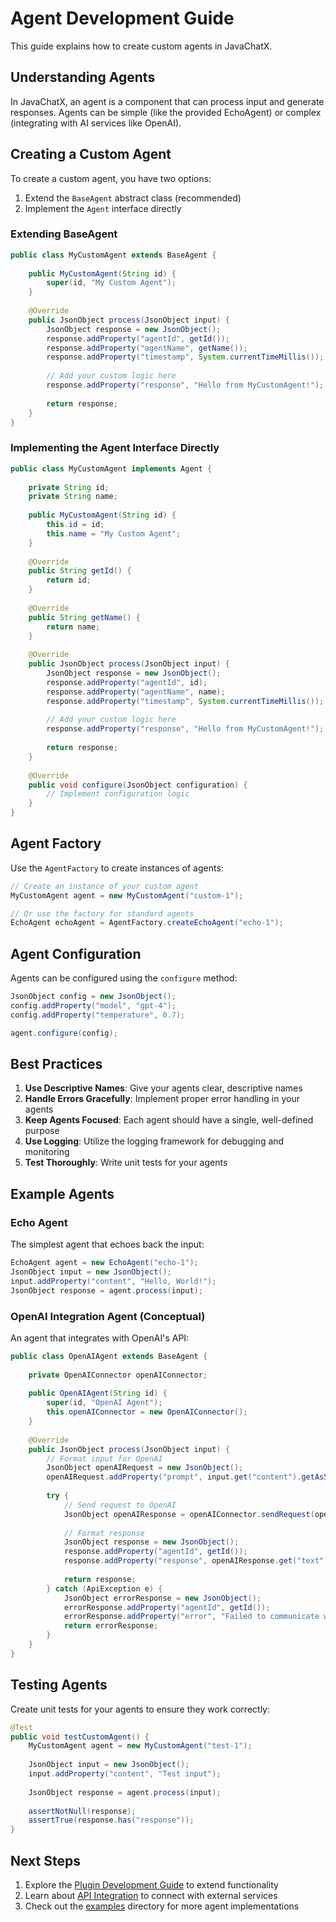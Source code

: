 # Agent Development Guide

This guide explains how to create custom agents in JavaChatX.

## Understanding Agents

In JavaChatX, an agent is a component that can process input and generate responses. Agents can be simple (like the provided EchoAgent) or complex (integrating with AI services like OpenAI).

## Creating a Custom Agent

To create a custom agent, you have two options:

1. Extend the `BaseAgent` abstract class (recommended)
2. Implement the `Agent` interface directly

### Extending BaseAgent

```java
public class MyCustomAgent extends BaseAgent {
    
    public MyCustomAgent(String id) {
        super(id, "My Custom Agent");
    }
    
    @Override
    public JsonObject process(JsonObject input) {
        JsonObject response = new JsonObject();
        response.addProperty("agentId", getId());
        response.addProperty("agentName", getName());
        response.addProperty("timestamp", System.currentTimeMillis());
        
        // Add your custom logic here
        response.addProperty("response", "Hello from MyCustomAgent!");
        
        return response;
    }
}
```

### Implementing the Agent Interface Directly

```java
public class MyCustomAgent implements Agent {
    
    private String id;
    private String name;
    
    public MyCustomAgent(String id) {
        this.id = id;
        this.name = "My Custom Agent";
    }
    
    @Override
    public String getId() {
        return id;
    }
    
    @Override
    public String getName() {
        return name;
    }
    
    @Override
    public JsonObject process(JsonObject input) {
        JsonObject response = new JsonObject();
        response.addProperty("agentId", id);
        response.addProperty("agentName", name);
        response.addProperty("timestamp", System.currentTimeMillis());
        
        // Add your custom logic here
        response.addProperty("response", "Hello from MyCustomAgent!");
        
        return response;
    }
    
    @Override
    public void configure(JsonObject configuration) {
        // Implement configuration logic
    }
}
```

## Agent Factory

Use the `AgentFactory` to create instances of agents:

```java
// Create an instance of your custom agent
MyCustomAgent agent = new MyCustomAgent("custom-1");

// Or use the factory for standard agents
EchoAgent echoAgent = AgentFactory.createEchoAgent("echo-1");
```

## Agent Configuration

Agents can be configured using the `configure` method:

```java
JsonObject config = new JsonObject();
config.addProperty("model", "gpt-4");
config.addProperty("temperature", 0.7);

agent.configure(config);
```

## Best Practices

1. **Use Descriptive Names**: Give your agents clear, descriptive names
2. **Handle Errors Gracefully**: Implement proper error handling in your agents
3. **Keep Agents Focused**: Each agent should have a single, well-defined purpose
4. **Use Logging**: Utilize the logging framework for debugging and monitoring
5. **Test Thoroughly**: Write unit tests for your agents

## Example Agents

### Echo Agent
The simplest agent that echoes back the input:

```java
EchoAgent agent = new EchoAgent("echo-1");
JsonObject input = new JsonObject();
input.addProperty("content", "Hello, World!");
JsonObject response = agent.process(input);
```

### OpenAI Integration Agent (Conceptual)
An agent that integrates with OpenAI's API:

```java
public class OpenAIAgent extends BaseAgent {
    
    private OpenAIConnector openAIConnector;
    
    public OpenAIAgent(String id) {
        super(id, "OpenAI Agent");
        this.openAIConnector = new OpenAIConnector();
    }
    
    @Override
    public JsonObject process(JsonObject input) {
        // Format input for OpenAI
        JsonObject openAIRequest = new JsonObject();
        openAIRequest.addProperty("prompt", input.get("content").getAsString());
        
        try {
            // Send request to OpenAI
            JsonObject openAIResponse = openAIConnector.sendRequest(openAIRequest);
            
            // Format response
            JsonObject response = new JsonObject();
            response.addProperty("agentId", getId());
            response.addProperty("response", openAIResponse.get("text").getAsString());
            
            return response;
        } catch (ApiException e) {
            JsonObject errorResponse = new JsonObject();
            errorResponse.addProperty("agentId", getId());
            errorResponse.addProperty("error", "Failed to communicate with OpenAI");
            return errorResponse;
        }
    }
}
```

## Testing Agents

Create unit tests for your agents to ensure they work correctly:

```java
@Test
public void testCustomAgent() {
    MyCustomAgent agent = new MyCustomAgent("test-1");
    
    JsonObject input = new JsonObject();
    input.addProperty("content", "Test input");
    
    JsonObject response = agent.process(input);
    
    assertNotNull(response);
    assertTrue(response.has("response"));
}
```

## Next Steps

1. Explore the [Plugin Development Guide](PLUGIN_DEVELOPMENT.md) to extend functionality
2. Learn about [API Integration](API_INTEGRATION.md) to connect with external services
3. Check out the [examples](../examples/) directory for more agent implementations